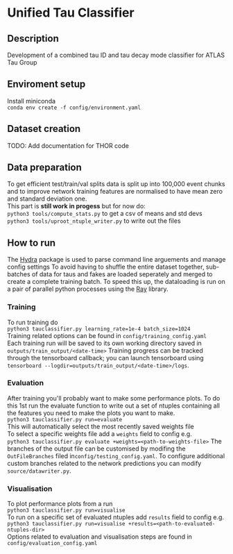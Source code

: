 # Unified Tau Classifier

## Description

Development of a combined tau ID and tau decay mode classifier for ATLAS Tau Group

## Enviroment setup

Install miniconda\
  `conda env create -f config/environment.yaml`

## Dataset creation

TODO: Add documentation for THOR code

## Data preparation

To get efficient test/train/val splits data is split up into 100,000 event chunks and to improve network training features are normalised to have mean zero and standard deviation one.\
This part is **still work in progess** but for now do:\
`python3 tools/compute_stats.py` to get a csv of means and std devs\
`python3 tools/uproot_ntuple_writer.py` to write out the files

## How to run

The [Hydra](https://hydra.cc/) package is used to parse command line arguements and manage config settings
To avoid having to shuffle the entire dataset together, sub-batches of data for taus and fakes are loaded seperately and merged to create a complete training batch. To speed this up, the dataloading is run on a pair of parallel python processes using the [Ray](https://www.ray.io/) library.

### Training

To run training do\
`python3 tauclassifier.py learning_rate=1e-4 batch_size=1024`\
Training related options can be found in `config/training_config.yaml`\
Each training run will be saved to its own working directory saved in `outputs/train_output/<date-time>`
Training progress can be tracked through the tensorboard callback; you can launch tensorboard using\
`tensorboard --logdir=outputs/train_output/<date-time>/logs`.

### Evaluation

After training you'll probably want to make some performance plots. To do this 1st run the evaluate function to write out a set of ntuples containing all the features you need to make the plots you want to make.\
`python3 tauclassifier.py run=evaluate`\
This will automatically select the most recently saved weights file\
To select a specific weights file add a `weights` field to config e.g.\
`python3 tauclassifier.py evaluate +weights=<path-to-weights-file>`
The branches of the output file can be customised by modifing the `OutFileBranches` filed in`config/testing_config.yaml`. To configure additional custom branches related to the network predictions you can modify `source/datawriter.py`.

### Visualisation

To plot performance plots from a run \
`python3 tauclassifier.py run=visualise`\
To run on a specific set of evaluated ntuples add `results` field to config e.g.\
`python3 tauclassifier.py run=visualise +results=<path-to-evaluated-ntuples-dir>`\
Options related to evaluation and visualisation steps are found in `config/evaluation_config.yaml`
